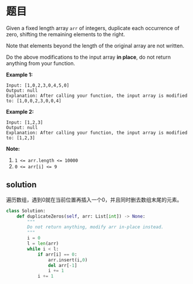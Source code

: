 # 题目

Given a fixed length array `arr` of integers, duplicate each occurrence of zero, shifting the remaining elements to the right.

Note that elements beyond the length of the original array are not written.

Do the above modifications to the input array **in place**, do not return anything from your function.

 

**Example 1:**

```
Input: [1,0,2,3,0,4,5,0]
Output: null
Explanation: After calling your function, the input array is modified to: [1,0,0,2,3,0,0,4]
```

**Example 2:**

```
Input: [1,2,3]
Output: null
Explanation: After calling your function, the input array is modified to: [1,2,3]
```

 

**Note:**

1. `1 <= arr.length <= 10000`
2. `0 <= arr[i] <= 9`

## solution

遍历数组，遇到0就在当前位置再插入一个0，并且同时删去数组末尾的元素。

```python
class Solution:
    def duplicateZeros(self, arr: List[int]) -> None:
        """
        Do not return anything, modify arr in-place instead.
        """
        i = 0
        l = len(arr)
        while i < l:
            if arr[i] == 0:
                arr.insert(i,0)
                del arr[-1]
                i += 1
            i += 1
```


